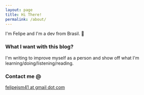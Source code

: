 ```yaml
---
layout: page
title: Hi There!
permalink: /about/
---
```


 
I'm Felipe and I'm a dev from Brasil.  :wolf:


### What I want with this blog?

I'm writing to improve myself as a person and show off what I'm learning/doing/listening/reading.


### Contact me @

[felipejsm41 at gmail dot com](mailto:felipejsm41@gmail.com)
